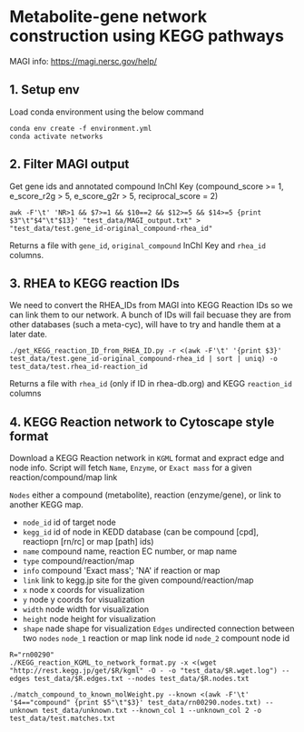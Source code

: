 # Metabolite-gene network construction using KEGG pathways

MAGI info: https://magi.nersc.gov/help/

## 1. Setup env
Load conda environment using the below command
```
conda env create -f environment.yml
conda activate networks
```

## 2. Filter MAGI output

Get gene ids and annotated compound InChI Key (compound_score >= 1, e_score_r2g > 5, e_score_g2r > 5, reciprocal_score = 2)
```
awk -F'\t' 'NR>1 && $7>=1 && $10==2 && $12>=5 && $14>=5 {print $3"\t"$4"\t"$13}' "test_data/MAGI_output.txt" > "test_data/test.gene_id-original_compound-rhea_id"
```
Returns a file with `gene_id`, `original_compound` InChI Key and `rhea_id` columns.

## 3. RHEA to KEGG reaction IDs

We need to convert the RHEA_IDs from MAGI into KEGG Reaction IDs so we can link them to our network.
A bunch of IDs will fail becuase they are from other databases (such a meta-cyc), will have to try and handle them at a later date.
```
./get_KEGG_reaction_ID_from_RHEA_ID.py -r <(awk -F'\t' '{print $3}' test_data/test.gene_id-original_compound-rhea_id | sort | uniq) -o test_data/test.rhea_id-reaction_id
```
Returns a file with `rhea_id` (only if ID in rhea-db.org) and KEGG `reaction_id` columns

## 4. KEGG Reaction network to Cytoscape style format

Download a KEGG Reaction network in `KGML` format and expract edge and node info. 
Script will fetch `Name`, `Enzyme`, or `Exact mass` for a given reaction/compound/map link

`Nodes` either a compound (metabolite), reaction (enzyme/gene), or link to another KEGG map.
 - `node_id` id of target node
 - `kegg_id` id of node in KEDD database (can be compound [cpd], reactiopn [rn/rc] or map [path] ids)
 - `name` compound name, reaction EC number, or map name
 - `type` compound/reaction/map
 - `info` compound 'Exact mass'; 'NA' if reaction or map
 - `link` link to kegg.jp site for the given compound/reaction/map
 - `x` node x coords for visualization
 - `y` node y coords for visualization
 - `width` node width for visualization
 - `height` node height for visualization
 - `shape` nade shape for visualization
`Edges` undirected connection between two `nodes`
	`node_1` reaction or map link node id
	`node_2` compount node id

```
R="rn00290"
./KEGG_reaction_KGML_to_network_format.py -x <(wget "http://rest.kegg.jp/get/$R/kgml" -O - -o "test_data/$R.wget.log") --edges test_data/$R.edges.txt --nodes test_data/$R.nodes.txt
```



```
./match_compound_to_known_molWeight.py --known <(awk -F'\t' '$4=="compound" {print $5"\t"$3}' test_data/rn00290.nodes.txt) --unknown test_data/unknown.txt --known_col 1 --unknown_col 2 -o test_data/test.matches.txt
```
